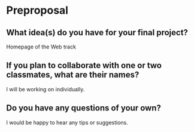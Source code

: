 # Preproposal

## What idea(s) do you have for your final project?

Homepage of the Web track

## If you plan to collaborate with one or two classmates, what are their names?

I will be working on individually. 

## Do you have any questions of your own?

I would be happy to hear any tips or suggestions.
